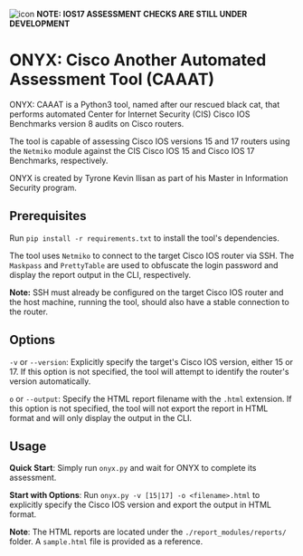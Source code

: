 ![icon](https://github.com/UncleSocks/onyx-caaat/assets/79778613/50651130-797f-4e7d-b3f9-72ad903db40b)
**NOTE: IOS17 ASSESSMENT CHECKS ARE STILL UNDER DEVELOPMENT**
# ONYX: Cisco Another Automated Assessment Tool (CAAAT)

ONYX: CAAAT is a Python3 tool, named after our rescued black cat, that performs automated Center for Internet Security (CIS) Cisco IOS Benchmarks version 8 audits on Cisco routers.

The tool is capable of assessing Cisco IOS versions 15 and 17 routers using the `Netmiko` module against the CIS Cisco IOS 15 and Cisco IOS 17 Benchmarks, respectively.

ONYX is created by Tyrone Kevin Ilisan as part of his Master in Information Security program.

## Prerequisites

Run `pip install -r requirements.txt` to install the tool's dependencies.

The tool uses `Netmiko` to connect to the target Cisco IOS router via SSH. The `Maskpass` and `PrettyTable` are used to obfuscate the login password and display the report output in the CLI, respectively.

**Note:** SSH must already be configured on the target Cisco IOS router and the host machine, running the tool, should also have a stable connection to the router.

## Options
`-v` or `--version`: Explicitly specify the target's Cisco IOS version, either 15 or 17. If this option is not specified, the tool will attempt to identify the router's version automatically. 

`o` or `--output`: Specify the HTML report filename with the `.html` extension. If this option is not specified, the tool will not export the report in HTML format and will only display the output in the CLI.

## Usage
**Quick Start**: Simply run `onyx.py` and wait for ONYX to complete its assessment.

**Start with Options**: Run `onyx.py -v [15|17] -o <filename>.html` to explicitly specify the Cisco IOS version and export the output in HTML format.

**Note**: The HTML reports are located under the `./report_modules/reports/` folder. A `sample.html` file is provided as a reference.
